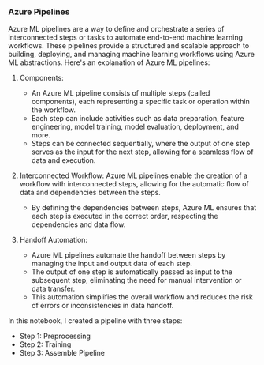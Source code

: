 ### Azure Pipelines

Azure ML pipelines are a way to define and orchestrate a series of interconnected steps or tasks to automate end-to-end machine learning workflows. These pipelines provide a structured and scalable approach to building, deploying, and managing machine learning workflows using Azure ML abstractions. Here's an explanation of Azure ML pipelines:

1. Components:
   - An Azure ML pipeline consists of multiple steps (called components), each representing a specific task or operation within the workflow.
   - Each step can include activities such as data preparation, feature engineering, model training, model evaluation, deployment, and more.
   - Steps can be connected sequentially, where the output of one step serves as the input for the next step, allowing for a seamless flow of data and execution.

2. Interconnected Workflow:
   Azure ML pipelines enable the creation of a workflow with interconnected steps, allowing for the automatic flow of data and dependencies between the steps.
   - By defining the dependencies between steps, Azure ML ensures that each step is executed in the correct order, respecting the dependencies and data flow.

3. Handoff Automation:
   - Azure ML pipelines automate the handoff between steps by managing the input and output data of each step.
   - The output of one step is automatically passed as input to the subsequent step, eliminating the need for manual intervention or data transfer.
   - This automation simplifies the overall workflow and reduces the risk of errors or inconsistencies in data handoff.

In this notebook, I created a pipeline with three steps: 
- Step 1: Preprocessing
- Step 2: Training
- Step 3: Assemble Pipeline

